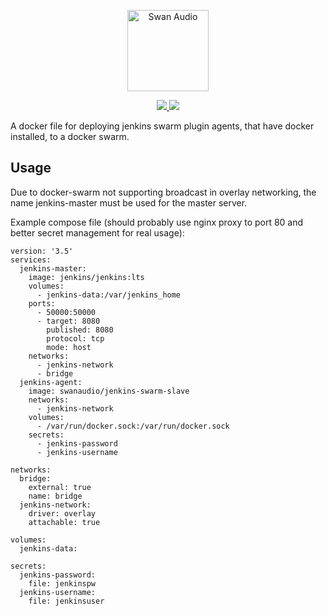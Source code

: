 <p align='center'>
  <a href='https://swanaudio.com'>
    <img src='https://swanaudio.com/assets/swan-audio-logo-final-alt.svg' height='130' alt='Swan Audio'>
  </a>
</p>

<p align='center'>
  <a href='https://hub.docker.com/r/swanaudio/jenkins-swarm-slave'>
    <img src='https://img.shields.io/docker/build/swanaudio/jenkins-swarm-slave.svg'>
  </a>
  <img src='https://img.shields.io/github/release-date/swanaudio/jenkins-docker-swarm.svg'>
</p>

A docker file for deploying jenkins swarm plugin agents, that have docker installed, to a docker swarm.

Usage
-----

Due to docker-swarm not supporting broadcast in overlay networking, the
name jenkins-master must be used for the master server.

Example compose file (should probably use nginx proxy to port 80 and
better secret management for real usage):

```
version: '3.5'
services:
  jenkins-master:
    image: jenkins/jenkins:lts
    volumes:
      - jenkins-data:/var/jenkins_home
    ports:
      - 50000:50000
      - target: 8080
        published: 8080
        protocol: tcp
        mode: host
    networks:
      - jenkins-network
      - bridge
  jenkins-agent:
    image: swanaudio/jenkins-swarm-slave
    networks:
      - jenkins-network
    volumes:
      - /var/run/docker.sock:/var/run/docker.sock
    secrets:
      - jenkins-password
      - jenkins-username

networks:
  bridge:
    external: true
    name: bridge
  jenkins-network:
    driver: overlay
    attachable: true

volumes:
  jenkins-data:

secrets:
  jenkins-password:
    file: jenkinspw
  jenkins-username:
    file: jenkinsuser
```
